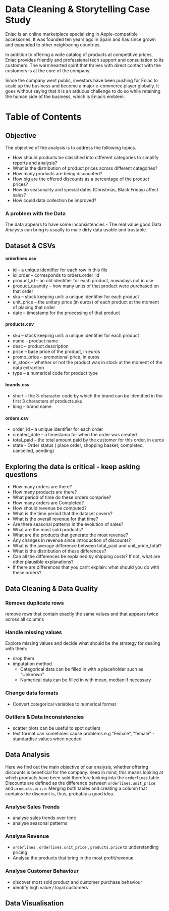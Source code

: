 # Data Cleaning & Storytelling Case Study


Eniac is an online marketplace specializing in Apple-compatible accessories. It was founded ten years ago in Spain and has since grown and expanded to other neighboring countries.

In addition to offering a wide catalog of products at competitive prices, Eniac provides friendly and professional tech support and consultation to its customers. The warmhearted spirit that thrives with direct contact with the customers is at the core of the company.

Since the company went public, investors have been pushing for Eniac to scale up the business and become a major e-commerce player globally. It goes without saying that it is an arduous challenge to do so while retaining the human side of the business, which is Eniac’s emblem.

# Table of Contents

## Objective
The objective of the analysis is to address the following topics.

* How should products be classified into different categories to simplify reports and analysis?
* What is the distribution of product prices across different categories?
* How many products are being discounted?
* How big are the offered discounts as a percentage of the product prices?
* How do seasonality and special dates (Christmas, Black Friday) affect sales?
* How could data collection be improved?

### A problem with the Data
The data appears to have some inconsistencies - The real value good Data Analysts can bring is usually to male dirty data usable and trustable.

## Dataset & CSVs

#### orderlines.csv

* id – a unique identifier for each row in this file
* id_order – corresponds to orders.order_id
* product_id – an old identifier for each product, nowadays not in use
* product_quantity – how many units of that product were purchased on that order
* sku – stock keeping unit: a unique identifier for each product
* unit_price – the unitary price (in euros) of each product at the moment of placing that order
* date – timestamp for the processing of that product

#### products.csv

* sku – stock keeping unit: a unique identifier for each product
* name – product name
* desc – product description
* price – base price of the product, in euros
* promo_price – promotional price, in euros
* in_stock – whether or not the product was in stock at the moment of the data extraction
* type – a numerical code for product type

#### brands.csv

* short – the 3-character code by which the brand can be identified in the first 3 characters of products.sku
* long – brand name

#### orders.csv
* order_id – a unique identifier for each order
* created_date – a timestamp for when the order was created
* total_paid – the total amount paid by the customer for this order, in euros
* state - Order status ( place order, shopping basket, completed, cancelled, pending)

## Exploring the data is critical - keep asking questions

* How many orders are there?
* How many products are there?
* What period of time do these orders comprise?
* How many orders are Completed?
* How should revenue be computed?
* What is the time period that the dataset covers?
* What is the overall revenue for that time?
* Are there seasonal patterns in the evolution of sales?
* What are the most sold products?
* What are the products that generate the most revenue?
* Any changes in revenue since introduction of discounts?
* What is the average difference between total_paid and unit_price_total?
* What is the distribution of these differences?
* Can all the differences be explained by shipping costs? If not, what are other plausible explanations?
* If there are differences that you can’t explain: what should you do with these orders?

## Data Cleaning & Data Quality

### Remove duplicate rows
remove rows that contain exactly the same values and that appears twice across all columns

### Handle missing values
Explore missing values and decide what should be the strategy for dealing with them:

* drop them
* imputation method
  - Categorical data can be filled in with a placeholder such as "Unknown"
  - Numerical data can be filled in with mean, median if necessary
  
### Change data formats
* Convert categorical variables to numerical format

###  Outliers & Data Inconsistencies
* scatter plots can be useful to spot outliers
* text format can sometimes cause problems e.g "Female", "female" - standardise values when needed

## Data Analysis
Here we find out the main objective of our analysis, whether offering discounts is beneficial for the company. 
Keep in mind, this means looking at which products have been sold therefore looking into the `orderlines` table.
Discounts are defined as the difference between `orderlines.unit_price` and `products.price`. Merging both tables and creating a column that contains the discount is, thus, probably a good idea.

### Analyse Sales Trends

* analyse sales trends over time
* analyse seasonal patterns

### Analyse Revenue

* `orderlines` , `orderlines.unit_price` , `products.price` to understanding pricing
* Analyse the products that bring in the most profit/revenue

### Analyse Customer Behaviour

* discover most sold product and customer purchase behaviour
* identify high value / loyal customers

## Data Visualisation
  




